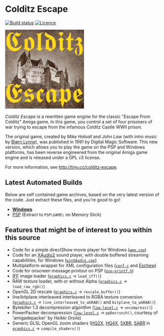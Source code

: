 Colditz Escape
==============

[![Build status](https://ci.appveyor.com/api/projects/status/sjm9b9rqjlh1pbqa?svg=true)](https://ci.appveyor.com/project/aperture-software/colditz-escape)
[![Licence](https://img.shields.io/badge/license-GPLv3-blue.svg)](https://www.gnu.org/licenses/gpl-3.0.en.html)

![Colditz Escape Logo](docs/pics/icon-256.png)

_Colditz Escape_ is a rewritten game engine for the classic "Escape From Colditz" Amiga game.
In this game, you control a set of four prisoners of war trying to escape from the infamous Colditz Castle WWII prison.

The original game, created by _Mike Halsall_ and _John Law_ (with intro music by [Bjørn Lynne](http://www.lynnemusic.com/)),
was published in 1991 by Digital Magic Software.
This new version, which allows you to play the game on the PSP and Windows platforms, has been reverse engineered from the
original Amiga game engine and is released under a GPL v3 license.

For more information, see http://tiny.cc/colditz-escape.

Latest Automated Builds
-----------------------

Below are self contained game archives, based on the very latest version of the code. Just extract these files, and you're good to go!

* [__Windows__](https://ci.appveyor.com/api/projects/aperture-software/colditz-escape/artifacts/Colditz_Escape_Windows.7z?job=Environment%3A%20WINDOWS%3DRelease "Colditz Escape (Windows).7z")
* [PSP](https://ci.appveyor.com/api/projects/aperture-software/colditz-escape/artifacts/Colditz_Escape_PSP.7z?job=Environment%3A%20PSP%3DRelease "Colditz Escape (PSP).7z") (Extract to `PSP\GAME\` on Memory Stick)

Features that might be of interest to you within this source
------------------------------------------------------------

* Code for a simple directShow movie player for Windows ([`wmp.cpp`](win32/wmp.cpp))
* Code for an [XAudio2](https://msdn.microsoft.com/en-us/library/windows/desktop/ee415813.aspx) sound player, with double
  buffered streaming capabilities, for Windows ([`winXAudio.cpp`](win32/winXAudio.cpp))
* Multiplatform wrapper for XML configuration files ([`conf.c`](conf.c) and [Eschew](eschew/))
* Code for onscreen message printout on PSP ([`psp-printf.h`](psp/psp-printf.h))
* [IFF](http://en.wikipedia.org/wiki/Interchange_File_Format) image loader ([`graphics.c`](graphics.c) &rarr; `load_iff()`)
* RAW texture loader, with or without Alpha ([`graphics.c`](graphics.c) &rarr; `load_raw_rgb()`)
* OpenGL 2D rescale ([`graphics.c`](graphics.c) &rarr; `rescale_buffer()`)
* line/bitplane interleaved interleaved to RGBA texture conversion ([`graphics.c`](graphics.c) &rarr; `line_interleaved_to_wGRAB()` and `bitplane_to_wGRAB()`)
* Bytekiller 1.3 decompression algorithm ([`low-level.c`](low-level.c) &rarr; `uncompress()`)
* PowerPacker decompression ([`low-level.c`](low-level.c)  &rarr; `ppDecrunch()`, courtesy of 'amigadepacker' by _Heikki Orsila_)
* Generic GLSL OpenGL zoom shaders ([HQ2X](Colditz%20Escape/SHADERS/HQ2X.GLSL), [HQ4X](Colditz%20Escape/SHADERS/HQ4X.GLSL),
  [5XBR](Colditz%20Escape/SHADERS/5XBR.GLSL), [SABR](Colditz%20Escape/SHADERS/SABR.GLSL) in [`graphics.c`](graphics.c) &rarr; `compile_shaders()`)
